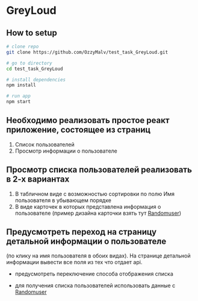 # GreyLoud

## How to setup

```bash
# clone repo
git clone https://github.com/OzzyMalv/test_task_GreyLoud.git

# go to directory
cd test_task_GreyLoud

# install dependencies
npm install

# run app
npm start

```

## Необходимо реализовать простое реакт приложение, состоящее из страниц

1) Список пользователей
2) Просмотр информации о пользователе

## Просмотр списка пользователей реализовать в 2-х вариантах

1) В табличном виде с возможностью сортировки по полю Имя пользователя
в убывающем порядке
2) В виде карточек в которых представлена информация о пользователе
(пример дизайна карточки взять тут [Randomuser](https://randomuser.me))

## Предусмотреть переход на страницу детальной информации о пользователе

(по клику на имя пользователя в обоих видах).
На странице детальной информации вывести все поля из тех что отдает api.

* предусмотреть переключение способа отображения списка

* для получения списка пользователей использовать данные с [Randomuser](https://randomuser.me/documentation)